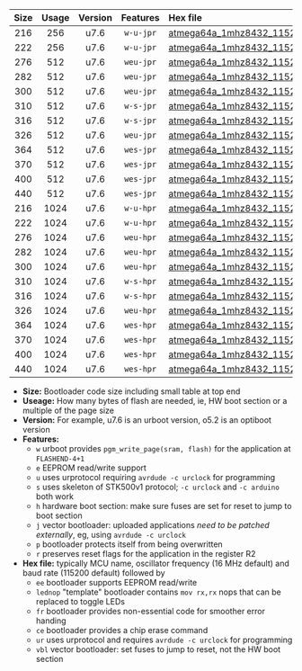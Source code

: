 |Size|Usage|Version|Features|Hex file|
|:-:|:-:|:-:|:-:|:--|
|216|256|u7.6|`w-u-jpr`|[atmega64a_1mhz8432_115200bps_ur_vbl.hex](https://raw.githubusercontent.com/stefanrueger/urboot/main/bootloaders/atmega64a/fcpu_1mhz8432/115200_bps/atmega64a_1mhz8432_115200bps_ur_vbl.hex)|
|222|256|u7.6|`w-u-jpr`|[atmega64a_1mhz8432_115200bps_lednop_ur_vbl.hex](https://raw.githubusercontent.com/stefanrueger/urboot/main/bootloaders/atmega64a/fcpu_1mhz8432/115200_bps/atmega64a_1mhz8432_115200bps_lednop_ur_vbl.hex)|
|276|512|u7.6|`weu-jpr`|[atmega64a_1mhz8432_115200bps_ee_ur_vbl.hex](https://raw.githubusercontent.com/stefanrueger/urboot/main/bootloaders/atmega64a/fcpu_1mhz8432/115200_bps/atmega64a_1mhz8432_115200bps_ee_ur_vbl.hex)|
|282|512|u7.6|`weu-jpr`|[atmega64a_1mhz8432_115200bps_ee_lednop_ur_vbl.hex](https://raw.githubusercontent.com/stefanrueger/urboot/main/bootloaders/atmega64a/fcpu_1mhz8432/115200_bps/atmega64a_1mhz8432_115200bps_ee_lednop_ur_vbl.hex)|
|300|512|u7.6|`weu-jpr`|[atmega64a_1mhz8432_115200bps_ee_lednop_fr_ur_vbl.hex](https://raw.githubusercontent.com/stefanrueger/urboot/main/bootloaders/atmega64a/fcpu_1mhz8432/115200_bps/atmega64a_1mhz8432_115200bps_ee_lednop_fr_ur_vbl.hex)|
|310|512|u7.6|`w-s-jpr`|[atmega64a_1mhz8432_115200bps_vbl.hex](https://raw.githubusercontent.com/stefanrueger/urboot/main/bootloaders/atmega64a/fcpu_1mhz8432/115200_bps/atmega64a_1mhz8432_115200bps_vbl.hex)|
|316|512|u7.6|`w-s-jpr`|[atmega64a_1mhz8432_115200bps_lednop_vbl.hex](https://raw.githubusercontent.com/stefanrueger/urboot/main/bootloaders/atmega64a/fcpu_1mhz8432/115200_bps/atmega64a_1mhz8432_115200bps_lednop_vbl.hex)|
|326|512|u7.6|`weu-jpr`|[atmega64a_1mhz8432_115200bps_ee_lednop_fr_ce_ur_vbl.hex](https://raw.githubusercontent.com/stefanrueger/urboot/main/bootloaders/atmega64a/fcpu_1mhz8432/115200_bps/atmega64a_1mhz8432_115200bps_ee_lednop_fr_ce_ur_vbl.hex)|
|364|512|u7.6|`wes-jpr`|[atmega64a_1mhz8432_115200bps_ee_vbl.hex](https://raw.githubusercontent.com/stefanrueger/urboot/main/bootloaders/atmega64a/fcpu_1mhz8432/115200_bps/atmega64a_1mhz8432_115200bps_ee_vbl.hex)|
|370|512|u7.6|`wes-jpr`|[atmega64a_1mhz8432_115200bps_ee_lednop_vbl.hex](https://raw.githubusercontent.com/stefanrueger/urboot/main/bootloaders/atmega64a/fcpu_1mhz8432/115200_bps/atmega64a_1mhz8432_115200bps_ee_lednop_vbl.hex)|
|400|512|u7.6|`wes-jpr`|[atmega64a_1mhz8432_115200bps_ee_lednop_fr_vbl.hex](https://raw.githubusercontent.com/stefanrueger/urboot/main/bootloaders/atmega64a/fcpu_1mhz8432/115200_bps/atmega64a_1mhz8432_115200bps_ee_lednop_fr_vbl.hex)|
|440|512|u7.6|`wes-jpr`|[atmega64a_1mhz8432_115200bps_ee_lednop_fr_ce_vbl.hex](https://raw.githubusercontent.com/stefanrueger/urboot/main/bootloaders/atmega64a/fcpu_1mhz8432/115200_bps/atmega64a_1mhz8432_115200bps_ee_lednop_fr_ce_vbl.hex)|
|216|1024|u7.6|`w-u-hpr`|[atmega64a_1mhz8432_115200bps_ur.hex](https://raw.githubusercontent.com/stefanrueger/urboot/main/bootloaders/atmega64a/fcpu_1mhz8432/115200_bps/atmega64a_1mhz8432_115200bps_ur.hex)|
|222|1024|u7.6|`w-u-hpr`|[atmega64a_1mhz8432_115200bps_lednop_ur.hex](https://raw.githubusercontent.com/stefanrueger/urboot/main/bootloaders/atmega64a/fcpu_1mhz8432/115200_bps/atmega64a_1mhz8432_115200bps_lednop_ur.hex)|
|276|1024|u7.6|`weu-hpr`|[atmega64a_1mhz8432_115200bps_ee_ur.hex](https://raw.githubusercontent.com/stefanrueger/urboot/main/bootloaders/atmega64a/fcpu_1mhz8432/115200_bps/atmega64a_1mhz8432_115200bps_ee_ur.hex)|
|282|1024|u7.6|`weu-hpr`|[atmega64a_1mhz8432_115200bps_ee_lednop_ur.hex](https://raw.githubusercontent.com/stefanrueger/urboot/main/bootloaders/atmega64a/fcpu_1mhz8432/115200_bps/atmega64a_1mhz8432_115200bps_ee_lednop_ur.hex)|
|300|1024|u7.6|`weu-hpr`|[atmega64a_1mhz8432_115200bps_ee_lednop_fr_ur.hex](https://raw.githubusercontent.com/stefanrueger/urboot/main/bootloaders/atmega64a/fcpu_1mhz8432/115200_bps/atmega64a_1mhz8432_115200bps_ee_lednop_fr_ur.hex)|
|310|1024|u7.6|`w-s-hpr`|[atmega64a_1mhz8432_115200bps.hex](https://raw.githubusercontent.com/stefanrueger/urboot/main/bootloaders/atmega64a/fcpu_1mhz8432/115200_bps/atmega64a_1mhz8432_115200bps.hex)|
|316|1024|u7.6|`w-s-hpr`|[atmega64a_1mhz8432_115200bps_lednop.hex](https://raw.githubusercontent.com/stefanrueger/urboot/main/bootloaders/atmega64a/fcpu_1mhz8432/115200_bps/atmega64a_1mhz8432_115200bps_lednop.hex)|
|326|1024|u7.6|`weu-hpr`|[atmega64a_1mhz8432_115200bps_ee_lednop_fr_ce_ur.hex](https://raw.githubusercontent.com/stefanrueger/urboot/main/bootloaders/atmega64a/fcpu_1mhz8432/115200_bps/atmega64a_1mhz8432_115200bps_ee_lednop_fr_ce_ur.hex)|
|364|1024|u7.6|`wes-hpr`|[atmega64a_1mhz8432_115200bps_ee.hex](https://raw.githubusercontent.com/stefanrueger/urboot/main/bootloaders/atmega64a/fcpu_1mhz8432/115200_bps/atmega64a_1mhz8432_115200bps_ee.hex)|
|370|1024|u7.6|`wes-hpr`|[atmega64a_1mhz8432_115200bps_ee_lednop.hex](https://raw.githubusercontent.com/stefanrueger/urboot/main/bootloaders/atmega64a/fcpu_1mhz8432/115200_bps/atmega64a_1mhz8432_115200bps_ee_lednop.hex)|
|400|1024|u7.6|`wes-hpr`|[atmega64a_1mhz8432_115200bps_ee_lednop_fr.hex](https://raw.githubusercontent.com/stefanrueger/urboot/main/bootloaders/atmega64a/fcpu_1mhz8432/115200_bps/atmega64a_1mhz8432_115200bps_ee_lednop_fr.hex)|
|440|1024|u7.6|`wes-hpr`|[atmega64a_1mhz8432_115200bps_ee_lednop_fr_ce.hex](https://raw.githubusercontent.com/stefanrueger/urboot/main/bootloaders/atmega64a/fcpu_1mhz8432/115200_bps/atmega64a_1mhz8432_115200bps_ee_lednop_fr_ce.hex)|

- **Size:** Bootloader code size including small table at top end
- **Useage:** How many bytes of flash are needed, ie, HW boot section or a multiple of the page size
- **Version:** For example, u7.6 is an urboot version, o5.2 is an optiboot version
- **Features:**
  + `w` urboot provides `pgm_write_page(sram, flash)` for the application at `FLASHEND-4+1`
  + `e` EEPROM read/write support
  + `u` uses urprotocol requiring `avrdude -c urclock` for programming
  + `s` uses skeleton of STK500v1 protocol; `-c urclock` and `-c arduino` both work
  + `h` hardware boot section: make sure fuses are set for reset to jump to boot section
  + `j` vector bootloader: uploaded applications *need to be patched externally*, eg, using `avrdude -c urclock`
  + `p` bootloader protects itself from being overwritten
  + `r` preserves reset flags for the application in the register R2
- **Hex file:** typically MCU name, oscillator frequency (16 MHz default) and baud rate (115200 default) followed by
  + `ee` bootloader supports EEPROM read/write
  + `lednop` "template" bootloader contains `mov rx,rx` nops that can be replaced to toggle LEDs
  + `fr` bootloader provides non-essential code for smoother error handing
  + `ce` bootloader provides a chip erase command
  + `ur` uses urprotocol and requires `avrdude -c urclock` for programming
  + `vbl` vector bootloader: set fuses to jump to reset, not the HW boot section
